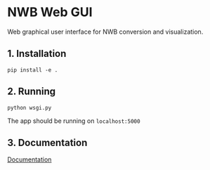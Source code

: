 # NWB Web GUI

Web graphical user interface for NWB conversion and visualization.

## 1. Installation
```
pip install -e .
```

## 2. Running
```
python wsgi.py
```

The app should be running on `localhost:5000`


## 3. Documentation

[Documentation](https://github.com/catalystneuro/nwb-web-gui/blob/master/documentation.md)
